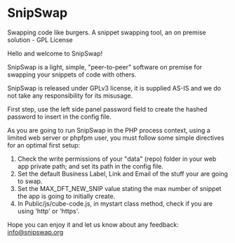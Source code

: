 # SnipSwap
Swapping code like burgers. A snippet swapping tool, an on premise solution - GPL License

Hello and welcome to SnipSwap!<br>
	   
SnipSwap is a light, simple, "peer-to-peer" software on premise for swapping your snippets of code with others.<br>
	   
SnipSwap is released under GPLv3 license, it is supplied AS-IS and we do not take any responsibility for its misusage.<br>
	   
First step, use the left side panel password field to create the hashed password to insert in the config file.<br>
	   
As you are going to run SnipSwap in the PHP process context, using a limited web server or phpfpm user, you must follow some simple directives for an optimal first setup:<br>

<ol>
  <li>Check the write permissions of your "data" (repo) folder in your web app private path; and set its path in the config file.</li>
  <li>Set the default Business Label, Link and Email of the stuff your are going to swap.</li>
  <li>Set the MAX_DFT_NEW_SNIP value stating the max number of snippet the app is going to initially create.</li>
  <li>In Public/js/cube-code.js, in mystart class method, check if you are using 'http' or 'https'.</li>	   
</ol>
     
Hope you can enjoy it and let us know about any feedback: <a href="mailto:info@snipswap.org" style="color:#e6d236;">info@snipswap.org</a>
	   
